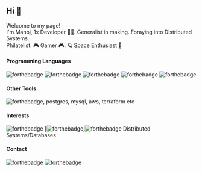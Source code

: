 ## Hi 👋

<!--
**hindenbug/hindenbug** is a ✨ _special_ ✨ repository because its `README.md` (this file) appears on your GitHub profile.
-->
<p>Welcome to my page! </br> 
I'm Manoj, 1x Developer 👨‍💻. Generalist in making. Foraying into Distributed Systems. </br> 
Philatelist. 🎮 Gamer 🎮. 🪐 Space Enthusiast 🚀 </br> 
</p>

#### Programming Languages 

![forthebadge](https://img.shields.io/badge/-Elixir-52345f?style=flat-square&logo=elixir&logoColor=white)
![forthebadge](https://img.shields.io/badge/-Rust-000000?style=flat-square&logo=rust&logoColor=white) 
![forthebadge](https://img.shields.io/badge/-Go-00a7d0?style=flat-square&logo=go&logoColor=white) 
![forthebadge](https://img.shields.io/badge/-Python-3D7AAB?style=flat-square&logo=python&logoColor=white) 
![forthebadge](https://img.shields.io/badge/-Ruby-AE1401?style=flat-square&logo=ruby&logoColor=white)

#### Other Tools

![forthebadge](https://img.shields.io/badge/-Git-F05032?style=flat-square&logo=git&logoColor=white), postgres, mysql, aws, terraform etc

#### Interests

![forthebadge](https://img.shields.io/badge/--000000?style=flat-square&logo=rust&logoColor=white) [![forthebadge](https://img.shields.io/badge/--00a7d0?style=flat-square&logo=go&logoColor=white),![forthebadge](https://img.shields.io/badge/--52345f?style=flat-square&logo=elixir&logoColor=white)
Distributed Systems/Databases 

#### Contact

[![forthebadge](https://img.shields.io/badge/twitter-%231DA1F2.svg?&style=for-the-badge&logo=twitter&logoColor=white)](https://twitter.com/_hindenbug) 
[![forthebadge](https://img.shields.io/badge/linkedin-%230077B5.svg?&style=for-the-badge&logo=linkedin&logoColor=white)](https://linkedin.com/manojk27)

